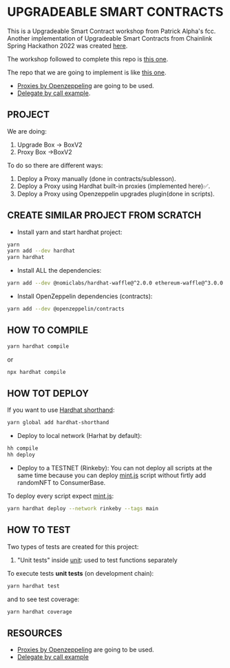 # UPGRADEABLE SMART CONTRACTS

This is a Upgradeable Smart Contract workshop from Patrick Alpha's fcc. Another implementation of Upgradeable Smart Contracts from Chainlink Spring Hackathon 2022 was created [here](https://github.com/JMariadlcs/upgradeable-smart-contracts).

The workshop followed to complete this repo is [this one](https://github.com/PatrickAlphaC/hardhat-upgrades-fcc).

The repo that we are going to implement is like [this one](https://www.youtube.com/watch?v=gyMwXuJrbJQ&t=15996s).

-   [Proxies by Openzeppeling](https://github.com/OpenZeppelin/openzeppelin-contracts/tree/master/contracts/proxy) are going to be used.
-   [Delegate by call example](https://solidity-by-example.org/delegatecall).

## PROJECT

We are doing:

1. Upgrade Box -> BoxV2
2. Proxy Box
   ->BoxV2

To do so there are different ways:

1. Deploy a Proxy manually (done in contracts/sublesson).
2. Deploy a Proxy using Hardhat built-in proxies (implemented here)✅.
3. Deploy a Proxy using Openzeppelin upgrades plugin(done in scripts).

## CREATE SIMILAR PROJECT FROM SCRATCH

-   Install yarn and start hardhat project:

```bash
yarn
yarn add --dev hardhat
yarn hardhat
```

-   Install ALL the dependencies:

```bash
yarn add --dev @nomiclabs/hardhat-waffle@^2.0.0 ethereum-waffle@^3.0.0 chai@^4.2.0 @nomiclabs/hardhat-ethers@^2.0.0 ethers@^5.0.0 @nomiclabs/hardhat-etherscan@^3.0.0 dotenv@^16.0.0 eslint@^7.29.0 eslint-config-prettier@^8.3.0 eslint-config-standard@^16.0.3 eslint-plugin-import@^2.23.4 eslint-plugin-node@^11.1.0 eslint-plugin-prettier@^3.4.0 eslint-plugin-promise@^5.1.0 hardhat-gas-reporter@^1.0.4 prettier@^2.3.2 prettier-plugin-solidity@^1.0.0-beta.13 solhint@^3.3.6 solidity-coverage@^0.7.16 @nomiclabs/hardhat-ethers@npm:hardhat-deploy-ethers ethers @chainlink/contracts hardhat-deploy hardhat-shorthand @aave/protocol-v2
```

-   Install OpenZeppelin dependencies (contracts):

```bash
yarn add --dev @openzeppelin/contracts
```

## HOW TO COMPILE

```bash
yarn hardhat compile
```

or

```bash
npx hardhat compile
```

## HOW TOT DEPLOY

If you want to use [Hardhat shorthand](https://hardhat.org/guides/shorthand):

```bash
yarn global add hardhat-shorthand
```

-   Deploy to local network (Harhat by default):

```bash
hh compile
hh deploy
```

-   Deploy to a TESTNET (Rinkeby):
    You can not deploy all scripts at the same time because you can deploy [mint.js](https://github.com/JMariadlcs/nfts-fullrepo/blob/main/deploy/04-mint.js) script without firtly add randomNFT to ConsumerBase.

To deploy every script expect [mint.js](https://github.com/JMariadlcs/nfts-fullrepo/blob/main/deploy/04-mint.js):

```bash
yarn hardhat deploy --network rinkeby --tags main
```

## HOW TO TEST

Two types of tests are created for this project:

1. "Unit tests" inside [unit](https://github.com/JMariadlcs/nfts-fullrepo/tree/main/test/unit): used to test functions separately

To execute tests **unit tests** (on development chain):

```bash
yarn hardhat test
```

and to see test coverage:

```bash
yarn hardhat coverage
```

## RESOURCES

-   [Proxies by Openzeppeling](https://github.com/OpenZeppelin/openzeppelin-contracts/tree/master/contracts/proxy) are going to be used.
-   [Delegate by call example](https://solidity-by-example.org/delegatecall)
